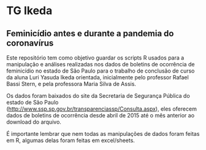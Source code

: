 # TG Ikeda

## Feminicídio antes e durante a pandemia do coronavírus


 Este repositório tem como objetivo guardar os scripts R usados para a manipulação e análises realizadas nos dados de boletins de ocorrência de feminicídio no estado de São Paulo para o trabalho de conclusão de curso da aluna Luri Yasuda Ikeda orientada, inicialmente pelo professor Rafael Bassi Stern, e pela professora Maria Silva de Assis.

 Os dados foram baixados do site da Secretaria de Segurança Pública do estado de São Paulo (http://www.ssp.sp.gov.br/transparenciassp/Consulta.aspx), eles oferecem dados de boletins de ocorrência desde abril de 2015 até o mês anterior ao download do arquivo.

 É importante lembrar que nem todas as manipulações de dados foram feitas em R, algumas delas foram feitas em excel/sheets.
